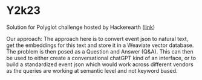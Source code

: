 # Y2k23
Solution for Polyglot challenge hosted by Hackerearth ([link](https://polyglot.hackerearth.com/))

Our approach:
The approach here is to convert event json to natural text, get the embeddings for this text and store it in a Weaviate vector database.
The problem is then posed as a Question and Answer (Q&A).
This can then be used to either create a conversational chatGPT kind of an interface, or to build a standardized event json which would work across different vendors as the queries are working at semantic level and not keyword based.
